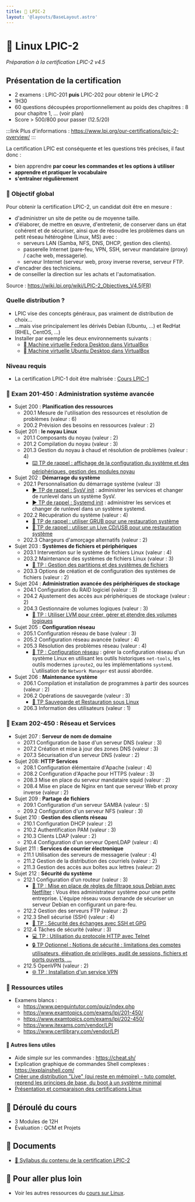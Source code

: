 ```yaml
---
title: 🐧 LPIC-2
layout: '@layouts/BaseLayout.astro'
---
```


# 🐧 Linux LPIC-2

_Préparation à la certification LPIC-2 v4.5_

## Présentation de la certification

- 2 examens : LPIC-201 **puis** LPIC-202 pour obtenir le LPIC-2
- 1H30
- 60 questions découpées proportionnellement au poids des chapitres : 8 pour chapitre 1, ... (voir plan)
- Score > 500/800 pour passer (12.5/20)

:::link
Plus d'informations : <https://www.lpi.org/our-certifications/lpic-2-overview/>
:::

La certification LPIC est conséquente et les questions très précises, il faut donc :

- bien apprendre **par coeur les commandes et les options à utiliser**
- **apprendre et pratiquer le vocabulaire**
- **s'entraîner régulièrement**

### 🎯 Objectif global

Pour obtenir la certification LPIC-2, un candidat doit être en mesure :

- d'administrer un site de petite ou de moyenne taille.
- d'élaborer, de mettre en œuvre, d'entretenir, de conserver dans un état cohérent et de sécuriser, ainsi que de résoudre les problèmes dans un petit réseau hétérogène (Linux, MS) avec :
  - serveurs LAN (Samba, NFS, DNS, DHCP, gestion des clients).
  - passerelle Internet (pare-feu, VPN, SSH, serveur mandataire (proxy) / cache web, messagerie).
  - serveur Internet (serveur web, proxy inverse reverse, serveur FTP.
- d'encadrer des techniciens.
- de conseiller la direction sur les achats et l'automatisation.

Source : <https://wiki.lpi.org/wiki/LPIC-2_Objectives_V4.5(FR)>

### Quelle distribution ?

- LPIC vise des concepts généraux, pas vraiment de distribution de choix...
- ...mais vise principalement les dérivés Debian (Ubuntu, ...) et RedHat (RHEL, CentOS, ...)
- Installer par exemple les deux environnements suivants :
  - [󰣛 Machine virtuelle Fedora Desktop dans VirtualBox](/linux/tp-installation-vbox-fedora-workstation)
  - [󰕈 Machine virtuelle Ubuntu Desktop dans VirtualBox](/linux/tp-installation-vbox-ubuntu-workstation)

### Niveau requis

- La certification LPIC-1 doit être maîtrisée : [Cours LPIC-1](/esgi/b3/lpic-1)

### 🎯 Exam 201-450 : Administration système avancée

- Sujet 200 : **Planification des ressources**
  - 200.1 Mesure de l'utilisation des ressources et résolution de problèmes (valeur : 6)
  - 200.2 Prévision des besoins en ressources (valeur : 2)
- Sujet 201 : **le noyau Linux**
  - 201.1 Composants du noyau (valeur : 2)
  - 201.2 Compilation du noyau (valeur : 3)
  - 201.3 Gestion du noyau à chaud et résolution de problèmes (valeur : 4)
    - [⌨️ TP de rappel : affichage de la configuration du système et des périphériques, gestion des modules noyau](/linux/tp-systeme)
- Sujet 202 : **Démarrage du système**
  - 202.1 Personnalisation du démarrage système (valeur :3)
    - [▶️ TP de rappel : SysV init](/linux/tp-sysv) : administrer les services et changer de runlevel dans un système SysV.
    - [▶️ TP de rappel : Systemd init](/linux/tp-systemd) : administrer les services et changer de runlevel dans un système systemd.
  - 202.2 Récupération du système (valeur : 4)
    - [📀 TP de rappel : utiliser GRUB pour une restauration système](/linux/tp-grub)
    - [📀 TP de rappel : utiliser un Live CD/USB pour une restauration système](/linux/tp-rescue)
  - 202.3 Chargeurs d'amorçage alternatifs (valeur : 2)
- Sujet 203 : **Systèmes de fichiers et périphériques**
  - 203.1 Intervention sur le système de fichiers Linux (valeur : 4)
  - 203.2 Maintenance des systèmes de fichiers Linux (valeur : 3)
    - [💽 TP : Gestion des partitions et des systèmes de fichiers](/linux/tp-partitions)
  - 203.3 Options de création et de configuration des systèmes de fichiers (valeur : 2)
- Sujet 204 : **Administration avancée des périphériques de stockage**
  - 204.1 Configuration du RAID logiciel (valeur : 3)
  - 204.2 Ajustement des accès aux périphériques de stockage (valeur : 2)
  - 204.3 Gestionnaire de volumes logiques (valeur : 3)
    - [💽 TP : Utiliser LVM pour créer, gérer et étendre des volumes logiques](/linux/tp-lvm)
- Sujet 205 : **Configuration réseau**
  - 205.1 Configuration réseau de base (valeur : 3)
  - 205.2 Configuration réseau avancée (valeur : 4)
  - 205.3 Résolution des problèmes réseau (valeur : 4)
    - [📡 TP : Configuration réseau](/linux/tp-network) : gérer la configuration réseau d'un système Linux en utilisant les outils historiques `net-tools`, les outils modernes `iproute2`, ou les implémentations `systemd`. L'utilisation de `Network Manager` est aussi abordée.
- Sujet 206 : **Maintenance système**
  - 206.1 Compilation et installation de programmes à partir des sources (valeur : 2)
  - 206.2 Opérations de sauvegarde (valeur : 3)
    - [💾 TP Sauvegarde et Restauration sous Linux](/linux/tp-backup)
  - 206.3 Information des utilisateurs (valeur : 1)

### 🎯 Exam 202-450 : Réseau et Services

- Sujet 207 : **Serveur de nom de domaine**
  - 207.1 Configuration de base d'un serveur DNS (valeur : 3)
  - 207.2 Création et mise à jour des zones DNS (valeur : 3)
  - 207.3 Sécurisation d'un serveur DNS (valeur : 2)
- Sujet 208: **HTTP Services**
  - 208.1 Configuration élémentaire d'Apache (valeur : 4)
  - 208.2 Configuration d'Apache pour HTTPS (valeur : 3)
  - 208.3 Mise en place du serveur mandataire squid (valeur : 2)
  - 208.4 Mise en place de Nginx en tant que serveur Web et proxy inverse (valeur : 2)
- Sujet 209 : **Partage de fichiers**
  - 209.1 Configuration d'un serveur SAMBA (valeur : 5)
  - 209.2 Configuration d'un serveur NFS (valeur : 3)
- Sujet 210 : **Gestion des clients réseau**
  - 210.1 Configuration DHCP (valeur : 2)
  - 210.2 Authentification PAM (valeur : 3)
  - 210.3 Clients LDAP (valeur : 2)
  - 210.4 Configuration d'un serveur OpenLDAP (valeur : 4)
- Sujet 211 : **Services de courrier électronique**
  - 211.1 Utilisation des serveurs de messagerie (valeur : 4)
  - 211.2 Gestion de la distribution des courriels (valeur : 2)
  - 211.3 Gestion des accès aux boîtes aux lettres (valeur: 2)
- Sujet 212 : **Sécurité du système**
  - 212.1 Configuration d'un routeur (valeur : 3)
    - [🔐 TP : Mise en place de règles de filtrage sous Debian avec Netfilter](/linux/projet-netfilter) : Vous êtes administrateur système pour une petite entreprise. L'équipe réseau vous demande de sécuriser un serveur Debian en configurant un pare-feu.
  - 212.2 Gestion des serveurs FTP (valeur : 2)
  - 212.3 Shell sécurisé (SSH) (valeur : 4)
    - [🔐 TP : Sécurité des échanges avec SSH et GPG](/linux/tp-ssh-gpg)
  - 212.4 Tâches de sécurité (valeur : 3)
    - [💻 TP : Utilisation du protocole HTTP avec Telnet](/web/exo-telnet_http)
    - [🔒 TP Optionnel : Notions de sécurité : limitations des comptes utilisateurs, élévation de privilèges, audit de sessions, fichiers et ports ouverts, …](/linux/tp-security)
  - 212.5 OpenVPN (valeur : 2)
    - [🌐 TP : Installation d'un service VPN](/linux/tp-vpn)

### 📝 Ressources utiles

- Examens blancs :
  - <https://www.penguintutor.com/quiz/index.php>
  - <https://www.examtopics.com/exams/lpi/201-450/>
  - <https://www.examtopics.com/exams/lpi/202-450/>
  - <https://www.itexams.com/vendor/LPI>
  - <https://www.certlibrary.com/vendor/LPI>

#### 🔗 Autres liens utiles

- Aide simple sur les commandes : <https://cheat.sh/>
- Explication graphique de commandes Shell complexes : <https://explainshell.com/>
- [Créer une distribution "Live" (qui reste en mémoire) - tuto complet, reprend les principes de base, du boot à un système minimal](https://zestedesavoir.com/tutoriels/268/creer-son-premier-rim-linux/)
- [Présentation et comparaison des certifications Linux](https://blog.stephane-robert.info/docs/admin-serveurs/linux/certifications/)

## 📅 Déroulé du cours

- 3 Modules de 12H
- Évaluation : QCM et Projets

## 📑 Documents

- [📝 Syllabus du contenu de la certification LPIC-2](/linux/lpic-2/contenu)
<!-- - [🤓 Cours Linux pour la certification LPIC-2](/linux/lpic-2/cours) -->

## 🚀 Pour aller plus loin

- Voir les autres ressources du [cours sur Linux](/linux).
